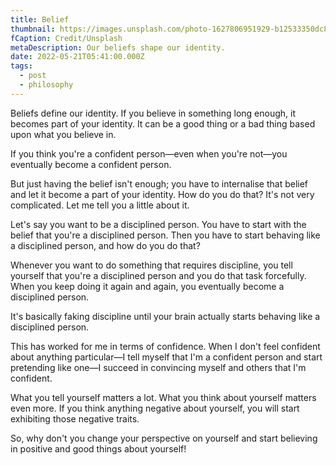 ```yaml
---
title: Belief
thumbnail: https://images.unsplash.com/photo-1627806951929-b12533350dc8?crop=entropy&cs=tinysrgb&fit=max&fm=jpg&ixid=M3w3MTg0MTF8MHwxfHNlYXJjaHwxOXx8YmVsaWVmfGVufDB8fHx8MTc0MTI2MDQxM3ww&ixlib=rb-4.0.3&q=80&w=1080
fCaption: Credit/Unsplash
metaDescription: Our beliefs shape our identity.
date: 2022-05-21T05:41:00.000Z
tags:
  - post
  - philosophy
---
```

Beliefs define our identity. If you believe in something long enough, it becomes part of your identity. It can be a good thing or a bad thing based upon what you believe in.

If you think you're a confident person—even when you're not—you eventually become a confident person.

But just having the belief isn't enough; you have to internalise that belief and let it become a part of your identity. How do you do that? It's not very complicated. Let me tell you a little about it.

Let's say you want to be a disciplined person. You have to start with the belief that you're a disciplined person. Then you have to start behaving like a disciplined person, and how do you do that?

Whenever you want to do something that requires discipline, you tell yourself that you're a disciplined person and you do that task forcefully. When you keep doing it again and again, you eventually become a disciplined person.

It's basically faking discipline until your brain actually starts behaving like a disciplined person.

This has worked for me in terms of confidence. When I don't feel confident about anything particular—I tell myself that I'm a confident person and start pretending like one—I succeed in convincing myself and others that I'm confident.

What you tell yourself matters a lot. What you think about yourself matters even more. If you think anything negative about yourself, you will start exhibiting those negative traits.

So, why don't you change your perspective on yourself and start believing in positive and good things about yourself!
